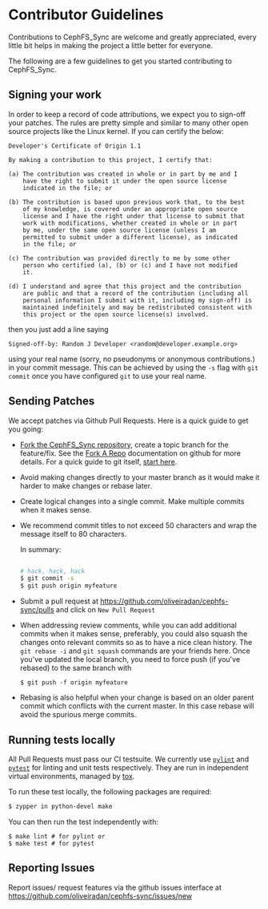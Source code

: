 Contributor Guidelines
======================

Contributions to CephFS_Sync are welcome and greatly appreciated, every little bit
helps in making the project a little better for everyone.

The following are a few guidelines to get you started contributing to CephFS_Sync.

Signing your work
-----------------

In order to keep a record of code attributions, we expect you to sign-off your
patches. The rules are pretty simple and similar to many other open source
projects like the Linux kernel. If you can certify the below:

```
Developer's Certificate of Origin 1.1

By making a contribution to this project, I certify that:

(a) The contribution was created in whole or in part by me and I
    have the right to submit it under the open source license
    indicated in the file; or

(b) The contribution is based upon previous work that, to the best
    of my knowledge, is covered under an appropriate open source
    license and I have the right under that license to submit that
    work with modifications, whether created in whole or in part
    by me, under the same open source license (unless I am
    permitted to submit under a different license), as indicated
    in the file; or

(c) The contribution was provided directly to me by some other
    person who certified (a), (b) or (c) and I have not modified
    it.

(d) I understand and agree that this project and the contribution
    are public and that a record of the contribution (including all
    personal information I submit with it, including my sign-off) is
    maintained indefinitely and may be redistributed consistent with
    this project or the open source license(s) involved.
```

then you just add a line saying

```
Signed-off-by: Random J Developer <random@developer.example.org>
```

using your real name (sorry, no pseudonyms or anonymous contributions.) in your
commit message. This can be achieved by using the `-s` flag with `git commit`
once you have configured `git` to use your real name.

Sending Patches
---------------

We accept patches via Github Pull Requests. Here is a quick guide to get you
going:

- [Fork the CephFS_Sync repository](https://github.com/oliveiradan/cephfs-sync), create a
  topic branch for the feature/fix. See the
  [Fork A Repo](https://help.github.com/articles/fork-a-repo/) documentation on
  github for more details. For a quick guide to git itself, [start
  here](http://rogerdudler.github.io/git-guide/).
- Avoid making changes directly to your master branch as it would make it harder
  to make changes or rebase later.
- Create logical changes into a single commit. Make multiple commits when it
  makes sense.
- We recommend commit titles to not exceed 50 characters and wrap the message
  itself to 80 characters.

  In summary:

  ```sh

  # hack, hack, hack
  $ git commit -s
  $ git push origin myfeature

  ```

- Submit a pull request at https://github.com/oliveiradan/cephfs-sync/pulls and click on
  `New Pull Request`
- When addressing review comments, while you can add additional commits when it
  makes sense, preferably, you could also squash the changes onto relevant
  commits so as to have a nice clean history. The `git rebase -i` and `git
  squash` commands are your friends here. Once you've updated the local branch,
  you need to force push (if you've rebased) to the same branch with

  ```
  $ git push -f origin myfeature
  ```

-  Rebasing is also helpful when your change is based on an older parent commit
   which conflicts with the current master. In this case rebase will avoid the
   spurious merge commits.

Running tests locally
--------------------------------------

All Pull Requests must pass our CI testsuite. We currently use
[`pylint`](https://www.pylint.org/) and [`pytest`](
https://docs.pytest.org/en/latest/) for linting and unit tests respectively.
They are run in independent virtual environments, managed by [tox](
https://tox.readthedocs.io/en/latest/index.html).

To run these test locally, the following packages are required:

```sh
$ zypper in python-devel make
```

You can then run the test independently with:
```
$ make lint # for pylint or 
$ make test # for pytest
```

Reporting Issues
----------------

Report issues/ request features via the github issues interface at
https://github.com/oliveiradan/cephfs-sync/issues/new
